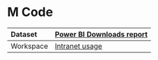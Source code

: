 



# M Code

|Dataset|[Power BI Downloads report](./../Power-BI-Downloads-report.md)|
| :--- | :--- |
|Workspace|[Intranet usage](../../Workspaces/Intranet-usage.md)|
